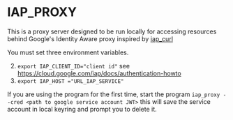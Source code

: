 
# IAP_PROXY
This is a proxy server designed to be run locally for accessing resources behind Google's Identity Aware proxy inspired by [iap_curl](https://github.com/b4b4r07/iap_curl/)


You must set three environment variables.

2. `export IAP_CLIENT_ID="client id"` see https://cloud.google.com/iap/docs/authentication-howto
3. `export IAP_HOST ="URL_IAP_SERVICE"`


If you are using the program for the first time, start the program `iap_proxy --cred <path to google service account JWT>` this will save the service account in local keyring and prompt you to delete it.